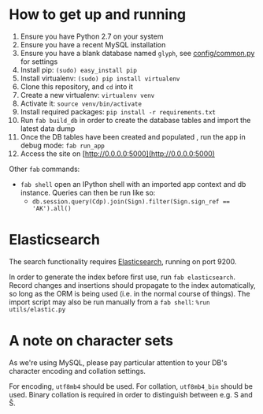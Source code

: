 # How to get up and running
1. Ensure you have Python 2.7 on your system
2. Ensure you have a recent MySQL installation
3. Ensure you have a blank database named `glyph`, see [config/common.py](config/common.py) for settings
4. Install pip: `(sudo) easy_install pip`
5. Install virtualenv: `(sudo) pip install virtualenv`
6. Clone this repository, and `cd` into it
7. Create a new virtualenv: `virtualenv venv`
8. Activate it: `source venv/bin/activate`
9. Install required packages: `pip install -r requirements.txt`
10. Run `fab build_db` in order to create the database tables and import the latest data dump
11. Once the DB tables have been created and populated , run the app in debug mode: `fab run_app`
12. Access the site on [http://0.0.0.0:5000](http://0.0.0.0:5000)

Other `fab` commands:

- `fab shell` open an IPython shell with an imported app context and db instance. Queries can then be run like so:
    - `db.session.query(Cdp).join(Sign).filter(Sign.sign_ref == 'AK').all()`

# Elasticsearch
The search functionality requires [Elasticsearch](http://www.elasticsearch.org/overview/), running on port 9200.  

In order to generate the index before first use, run `fab elasticsearch`. Record changes and insertions should propagate to the index automatically, so long as the ORM is being used (i.e. in the normal course of things). The import script may also be run manually from a `fab shell`: `%run utils/elastic.py`

# A note on character sets
As we're using MySQL, please pay particular attention to your DB's character encoding and collation settings.  

For encoding, `utf8mb4` should be used.
For collation, `utf8mb4_bin` should be used. Binary collation is required in order to distinguish between e.g. S and Š.
